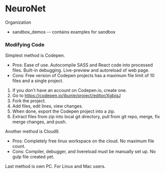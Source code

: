 # NeuroNet
Organization
* sandbox_demos -- contains examples for sandbox

### Modifying Code
Simplest method is Codepen.
- Pros: Ease of use. Autocompile SASS and React code into processed files. Built-in debugging. Live-preview and autoreload of web page. 
- Cons: Free version of Codepen projects has a maximum file limit of 10 files and a single project. 
1. If you don't have an account on Codepen.io, create one.
2. Go to https://codepen.io/jbunie/project/editor/XgbjqJ
3. Fork the project. 
4. Add files, edit lines, view changes. 
5. When done, export the Codepen project into a zip. 
6. Extract files from zip into local git directory, pull from git repo, merge, fix merge changes, and push. 

Another method is Cloud9.
- Pros: Completely free linux workspace on the cloud. No maximum file count. 
- Cons: Compiler, debugger, and livereload must be manually set up. No gulp file created yet. 

Last method is own PC. For Linux and Mac users.
